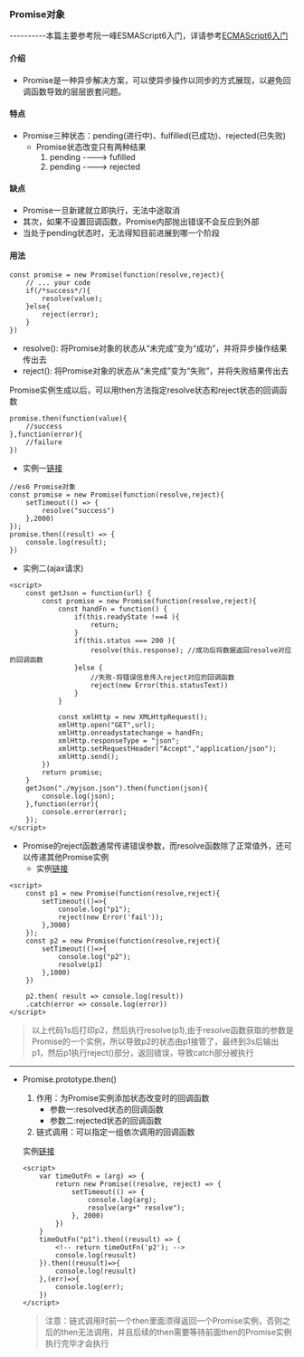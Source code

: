 ### Promise对象
----------本篇主要参考阮一峰ESMAScript6入门，详请参考[ECMAScript6入门](http://es6.ruanyifeng.com/#docs/promise)


#### 介绍
+ Promise是一种异步解决方案，可以使异步操作以同步的方式展现，以避免回调函数导致的层层嵌套问题。


#### 特点
+ Promise三种状态：pending(进行中)、fulfilled(已成功)、rejected(已失败)
    + Promise状态改变只有两种结果
        1. pending ---->  fufilled
        2. pending ---->  rejected


#### 缺点
+ Promise一旦新建就立即执行，无法中途取消
+ 其次，如果不设置回调函数，Promise内部抛出错误不会反应到外部
+ 当处于pending状态时，无法得知目前进展到哪一个阶段


#### 用法
```
const promise = new Promise(function(resolve,reject){
    // ... your code
    if(/*success*/){
        resolve(value);
    }else{
        reject(error);
    }
})
```

+ resolve(): 将Promise对象的状态从“未完成”变为“成功”，并将异步操作结果传出去
+ reject(): 将Promise对象的状态从“未完成”变为“失败”，并将失败结果传出去

Promise实例生成以后，可以用then方法指定resolve状态和reject状态的回调函数

```
promise.then(function(value){
    //success
},function(error){
    //failure
})
```

+ 实例一[链接](https://ybonest.github.io/es6-note/html/promise.html)
```
//es6 Promise对象
const promise = new Promise(function(resolve,reject){
    setTimeout(() => {
        resolve("success")
    },2000)
});
promise.then((result) => {
    console.log(result);
})
```

+ 实例二(ajax请求)

```
<script>
    const getJson = function(url) {
        const promise = new Promise(function(resolve,reject){
            const handFn = function() {
                if(this.readyState !==4 ){
                    return;
                }    
                if(this.status === 200 ){
                    resolve(this.response); //成功后将数据返回resolve对应的回调函数
                }else {
                    //失败-将错误信息传入reject对应的回调函数
                    reject(new Error(this.statusText))
                }
            }

            const xmlHttp = new XMLHttpRequest();
            xmlHttp.open("GET",url);
            xmlHttp.onreadystatechange = handFn;
            xmlHttp.responseType = "json";
            xmlHttp.setRequestHeader("Accept","application/json");
            xmlHttp.send();
        })
        return promise;
    }
    getJson("./myjson.json").then(function(json){
        console.log(json);
    },function(error){
        console.error(error);
    });
</script>
```

+ Promise的reject函数通常传递错误参数，而resolve函数除了正常值外，还可以传递其他Promise实例
    + 实例[链接](https://ybonest.github.io/es6-note/html/resolvearg.html)
```
<script>
    const p1 = new Promise(function(resolve,reject){
        setTimeout(()=>{
            console.log("p1");
            reject(new Error('fail'));
        },3000)
    });
    const p2 = new Promise(function(resolve,reject){
        setTimeout(()=>{
            console.log("p2");
            resolve(p1)
        },1000)
    })

    p2.then( result => console.log(result))
    .catch(error => console.log(error))
</script>
```

> 以上代码1s后打印p2，然后执行resolve(p1),由于resolve函数获取的参数是Promise的一个实例，所以导致p2的状态由p1接管了，最终到3s后输出p1，然后p1执行reject()部分，返回错误，导致catch部分被执行

***
+ Promise.prototype.then()
    1. 作用：为Promise实例添加状态改变时的回调函数
        - 参数一:resolved状态的回调函数
        - 参数二:rejected状态的回调函数
    2. 链式调用：可以指定一组依次调用的回调函数

    实例[链接](https://ybonest.github.io/es6-note/html/then.html)
    ```
    <script>
        var timeOutFn = (arg) => {
            return new Promise((resolve, reject) => {
                setTimeout(() => {
                    console.log(arg);
                    resolve(arg+" resolve");
                }, 2000)
            })
        }
        timeOutFn("p1").then((reusult) => {
            <!-- return timeOutFn('p2'); -->
            console.log(reusult)
        }).then((reusult)=>{
            console.log(reusult)
        },(err)=>{
            console.log(err);
        })
    </script>
    ```
    > 注意：链式调用时前一个then里面须得返回一个Promise实例，否则之后的then无法调用，并且后续的then需要等待前面then的Promise实例执行完毕才会执行